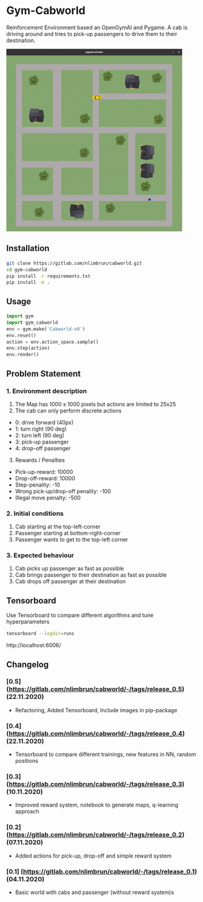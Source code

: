 # Gym-Cabworld

Reinforcement Environment based an OpenGymAI and Pygame. 
A cab is driving around and tries to pick-up passengers to drive them to their destination.

![Cabworld](demo.gif)

## Installation 

```bash
git clone https://gitlab.com/nlimbrun/cabworld.git
cd gym-cabworld
pip install -r requirements.txt
pip install -e .
```

## Usage
```python
import gym 
import gym_cabworld 
env = gym.make('Cabworld-v0')
env.reset()
action = env.action_space.sample()
env.step(action)
env.render()
```

## Problem Statement
### 1. Environment description

1. The Map has 1000 x 1000 pixels but actions are limited to 25x25
2. The cab can only perform discrete actions
* 0: drive forward (40px)
* 1: turn right (90 deg)
* 2: turn left (90 deg)
* 3: pick-up passenger
* 4: drop-off passenger
3. Rewards / Penalties
* Pick-up-reward: 10000 
* Drop-off-reward: 10000
* Step-penality: -10
* Wrong pick-up/drop-off penality: -100
* Illegal move penalty: -500

### 2. Initial conditions
1. Cab starting at the top-left-corner
2. Passenger starting at bottom-right-corner 
3. Passenger wants to get to the top-left corner 

### 3. Expected behaviour
1. Cab picks up passenger as fast as possible 
2. Cab brings passenger to their destination as fast as possible
3. Cab drops off passenger at their destination


## Tensorboard 
Use Tensorboard to compare different algorithms and tune hyperparameters
```bash 
tensorboard --logdir=runs
```
http://localhost:6006/

## Changelog

### [0.5] (https://gitlab.com/nlimbrun/cabworld/-/tags/release_0.5) (22.11.2020)
- Refactoring, Added Tensorboard, Include images in pip-package

### [0.4] (https://gitlab.com/nlimbrun/cabworld/-/tags/release_0.4) (22.11.2020)
- Tensorboard to compare different trainings, new features in NN, random positions

### [0.3] (https://gitlab.com/nlimbrun/cabworld/-/tags/release_0.3) (10.11.2020)
- Improved reward system, notebook to generate maps, q-learning approach

### [0.2] (https://gitlab.com/nlimbrun/cabworld/-/tags/release_0.2) (07.11.2020)
- Added actions for pick-up, drop-off and simple reward system

### [0.1] (https://gitlab.com/nlimbrun/cabworld/-/tags/release_0.1) (04.11.2020)
- Basic world with cabs and passenger (without reward system)s